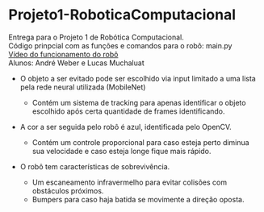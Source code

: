 # Projeto1-RoboticaComputacional
Entrega para o Projeto 1 de Robótica Computacional. <br />
Código prinpcial com as funções e comandos para o robô: main.py <br />
[Vídeo do funcionamento do robô](https://youtu.be/hs9sVoCzdCU) <br />
Alunos: André Weber e Lucas Muchaluat <br />


* O objeto a ser evitado pode ser escolhido via input limitado a uma lista pela rede neural utilizada (MobileNet)
  * Contém um sistema de tracking para apenas identificar o objeto escolhido após certa quantidade de frames identificando.

* A cor a ser seguida pelo robô é azul, identificada pelo OpenCV.
  * Contém um controle proporcional para caso esteja perto diminua sua velocidade e caso esteja longe fique mais rápido.

* O robô tem características de sobrevivência.
  * Um escaneamento infravermelho para evitar colisões com obstáculos próximos.
  * Bumpers para caso haja batida se movimente a direção oposta.
  
  


